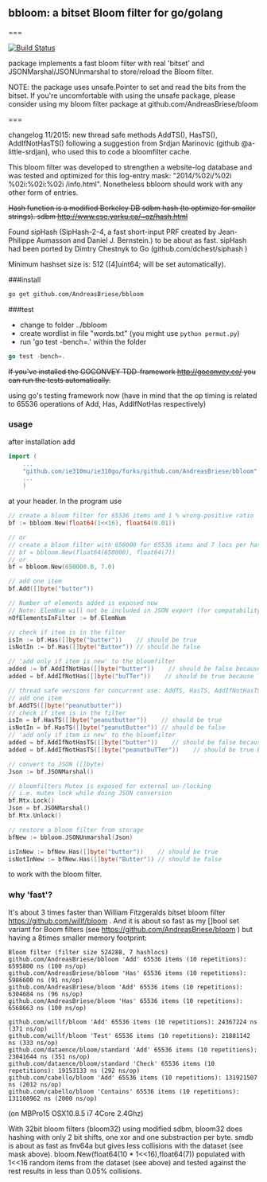 ## bbloom: a bitset Bloom filter for go/golang
===

[![Build Status](https://travis-ci.org/AndreasBriese/bbloom.png?branch=master)](http://travis-ci.org/AndreasBriese/bbloom)

package implements a fast bloom filter with real 'bitset' and JSONMarshal/JSONUnmarshal to store/reload the Bloom filter. 

NOTE: the package uses unsafe.Pointer to set and read the bits from the bitset. If you're uncomfortable with using the unsafe package, please consider using my bloom filter package at github.com/AndreasBriese/bloom

===

changelog 11/2015: new thread safe methods AddTS(), HasTS(), AddIfNotHasTS() following a suggestion from Srdjan Marinovic (github @a-little-srdjan), who used this to code a bloomfilter cache.  

This bloom filter was developed to strengthen a website-log database and was tested and optimized for this log-entry mask: "2014/%02i/%02i %02i:%02i:%02i /info.html". 
Nonetheless bbloom should work with any other form of entries. 

~~Hash function is a modified Berkeley DB sdbm hash (to optimize for smaller strings). sdbm  http://www.cse.yorku.ca/~oz/hash.html~~

Found sipHash (SipHash-2-4, a fast short-input PRF created by Jean-Philippe Aumasson and Daniel J. Bernstein.) to be about as fast. sipHash had been ported by Dimtry Chestnyk to Go (github.com/dchest/siphash )

Minimum hashset size is: 512 ([4]uint64; will be set automatically). 

###install

```sh
go get github.com/AndreasBriese/bbloom
```

###test
+ change to folder ../bbloom 
+ create wordlist in file "words.txt" (you might use `python permut.py`)
+ run 'go test -bench=.' within the folder

```go
go test -bench=.
```

~~If you've installed the GOCONVEY TDD-framework http://goconvey.co/ you can run the tests automatically.~~

using go's testing framework now (have in mind that the op timing is related to 65536 operations of Add, Has, AddIfNotHas respectively)

### usage

after installation add

```go
import (
	...
	"github.com/ie310mu/ie310go/forks/github.com/AndreasBriese/bbloom"
	...
	)
```

at your header. In the program use

```go
// create a bloom filter for 65536 items and 1 % wrong-positive ratio 
bf := bbloom.New(float64(1<<16), float64(0.01))

// or 
// create a bloom filter with 650000 for 65536 items and 7 locs per hash explicitly
// bf = bbloom.New(float64(650000), float64(7))
// or
bf = bbloom.New(650000.0, 7.0)

// add one item
bf.Add([]byte("butter"))

// Number of elements added is exposed now 
// Note: ElemNum will not be included in JSON export (for compatability to older version)
nOfElementsInFilter := bf.ElemNum

// check if item is in the filter
isIn := bf.Has([]byte("butter"))    // should be true
isNotIn := bf.Has([]byte("Butter")) // should be false

// 'add only if item is new' to the bloomfilter
added := bf.AddIfNotHas([]byte("butter"))    // should be false because 'butter' is already in the set
added = bf.AddIfNotHas([]byte("buTTer"))    // should be true because 'buTTer' is new

// thread safe versions for concurrent use: AddTS, HasTS, AddIfNotHasTS
// add one item
bf.AddTS([]byte("peanutbutter"))
// check if item is in the filter
isIn = bf.HasTS([]byte("peanutbutter"))    // should be true
isNotIn = bf.HasTS([]byte("peanutButter")) // should be false
// 'add only if item is new' to the bloomfilter
added = bf.AddIfNotHasTS([]byte("butter"))    // should be false because 'peanutbutter' is already in the set
added = bf.AddIfNotHasTS([]byte("peanutbuTTer"))    // should be true because 'penutbuTTer' is new

// convert to JSON ([]byte) 
Json := bf.JSONMarshal()

// bloomfilters Mutex is exposed for external un-/locking
// i.e. mutex lock while doing JSON conversion
bf.Mtx.Lock()
Json = bf.JSONMarshal()
bf.Mtx.Unlock()

// restore a bloom filter from storage 
bfNew := bbloom.JSONUnmarshal(Json)

isInNew := bfNew.Has([]byte("butter"))    // should be true
isNotInNew := bfNew.Has([]byte("Butter")) // should be false

```

to work with the bloom filter.

### why 'fast'? 

It's about 3 times faster than William Fitzgeralds bitset bloom filter https://github.com/willf/bloom . And it is about so fast as my []bool set variant for Boom filters (see https://github.com/AndreasBriese/bloom ) but having a 8times smaller memory footprint: 

	
	Bloom filter (filter size 524288, 7 hashlocs)
	github.com/AndreasBriese/bbloom 'Add' 65536 items (10 repetitions): 6595800 ns (100 ns/op)
    github.com/AndreasBriese/bbloom 'Has' 65536 items (10 repetitions): 5986600 ns (91 ns/op)
	github.com/AndreasBriese/bloom 'Add' 65536 items (10 repetitions): 6304684 ns (96 ns/op)
	github.com/AndreasBriese/bloom 'Has' 65536 items (10 repetitions): 6568663 ns (100 ns/op)
	
	github.com/willf/bloom 'Add' 65536 items (10 repetitions): 24367224 ns (371 ns/op)
	github.com/willf/bloom 'Test' 65536 items (10 repetitions): 21881142 ns (333 ns/op)
	github.com/dataence/bloom/standard 'Add' 65536 items (10 repetitions): 23041644 ns (351 ns/op)
	github.com/dataence/bloom/standard 'Check' 65536 items (10 repetitions): 19153133 ns (292 ns/op)
	github.com/cabello/bloom 'Add' 65536 items (10 repetitions): 131921507 ns (2012 ns/op)
	github.com/cabello/bloom 'Contains' 65536 items (10 repetitions): 131108962 ns (2000 ns/op)

(on MBPro15 OSX10.8.5 i7 4Core 2.4Ghz)


With 32bit bloom filters (bloom32) using modified sdbm, bloom32 does hashing with only 2 bit shifts, one xor and one substraction per byte. smdb is about as fast as fnv64a but gives less collisions with the dataset (see mask above). bloom.New(float64(10 * 1<<16),float64(7)) populated with 1<<16 random items from the dataset (see above) and tested against the rest results in less than 0.05% collisions.   
